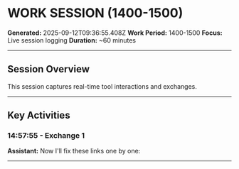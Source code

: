 # WORK SESSION (1400-1500)

**Generated:** 2025-09-12T09:36:55.408Z
**Work Period:** 1400-1500
**Focus:** Live session logging
**Duration:** ~60 minutes

---

## Session Overview

This session captures real-time tool interactions and exchanges.

---

## Key Activities

### 14:57:55 - Exchange 1

**Assistant:** Now I'll fix these links one by one:

---

